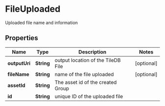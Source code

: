 

# FileUploaded

Uploaded file name and information

## Properties

| Name | Type | Description | Notes |
|------------ | ------------- | ------------- | -------------|
|**outputUri** | **String** | output location of the TileDB File |  [optional] |
|**fileName** | **String** | name of the file uploaded |  [optional] |
|**assetId** | **String** | The asset id of the created Group |  |
|**id** | **String** | unique ID of the uploaded file |  |



